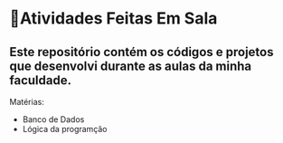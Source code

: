 # 📝Atividades Feitas Em Sala 
Este repositório contém os códigos e projetos que desenvolvi durante as aulas da minha faculdade.
---
Matérias:
- Banco de Dados
- Lógica da programção
